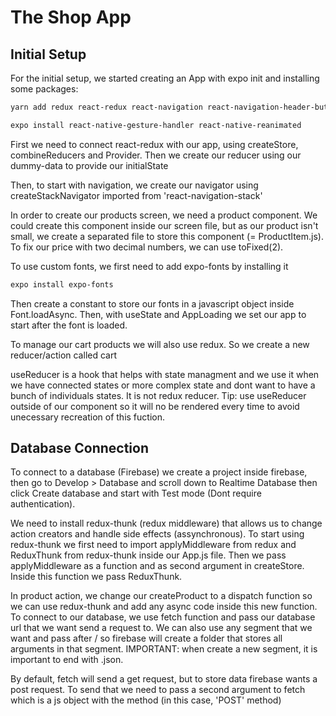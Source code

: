 # The Shop App

## Initial Setup

For the initial setup, we started creating an App with expo init and installing some packages:

```bash
yarn add redux react-redux react-navigation react-navigation-header-buttons react-navigation-drawer react-navigation-tabs react-navigation-stack

expo install react-native-gesture-handler react-native-reanimated
```

First we need to connect react-redux with our app, using createStore, combineReducers and Provider. Then we create our reducer using our dummy-data to provide our initialState

Then, to start with navigation, we create our navigator using createStackNavigator imported from 'react-navigation-stack'

In order to create our products screen, we need a product component. We could create this component inside our screen file, but as our product isn't small, we create a separated file to store this component (= ProductItem.js).
To fix our price with two decimal numbers, we can use toFixed(2).

To use custom fonts, we first need to add expo-fonts by installing it

```bash
expo install expo-fonts
```

Then create a constant to store our fonts in a javascript object inside Font.loadAsync. Then, with useState and AppLoading we set our app to start after the font is loaded.

To manage our cart products we will also use redux. So we create a new reducer/action called cart

useReducer is a hook that helps with state managment and we use it when we have connected states or more complex state and dont want to have a bunch of individuals states. It is not redux reducer.
Tip: use useReducer outside of our component so it will no be rendered every time to avoid unecessary recreation of this fuction.

## Database Connection

To connect to a database (Firebase) we create a project inside firebase, then go to Develop > Database and scroll down to Realtime Database then click Create database and start with Test mode (Dont require authentication).

We need to install redux-thunk (redux middleware) that allows us to change action creators and handle side effects (assynchronous). To start using redux-thunk we first need to import applyMiddleware from redux and ReduxThunk from redux-thunk inside our App.js file. Then we pass applyMiddleware as a function and as second argument in createStore. Inside this function we pass ReduxThunk.

In product action, we change our createProduct to a dispatch function so we can use redux-thunk and add any async code inside this new function. To connect to our database, we use fetch function and pass our database url that we want send a request to. We can also use any segment that we want and pass after / so firebase will create a folder that stores all arguments in that segment.
IMPORTANT: when create a new segment, it is important to end with .json.

By default, fetch will send a get request, but to store data firebase wants a post request. To send that we need to pass a second argument to fetch which is a js object with the method (in this case, 'POST' method)
